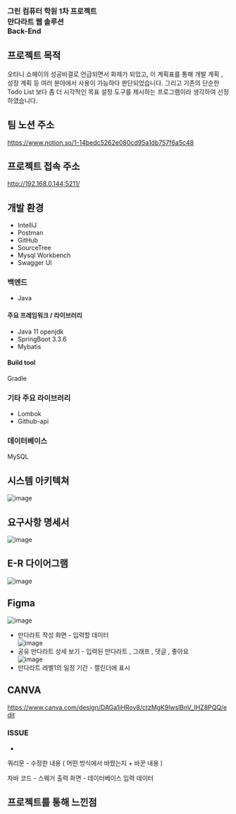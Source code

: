 ### 그린 컴퓨터 학원 1차 프로젝트<br/>만다라트 웹 솔루션<br/>Back-End

## 프로젝트 목적
오타니 쇼헤이의 성공비결로 언급되면서 화제가 되었고, 이 계획표를 통해 개발 계획 , 성장 계획 등 여러 분야에서 사용이 가능하다 판단되었습니다.
그리고 기존의 단순한 Todo List 보다 좀 더 시각적인 목표 설정 도구를 제시하는 프로그램이라 생각하여 선정하였습니다.

## 팀 노션 주소
https://www.notion.so/1-14bedc5262e080cd95a1db757f6a5c48

## 프로젝트 접속 주소
http://192.168.0.144:5211/

## 개발 환경
- IntelliJ
- Postman
- GitHub
- SourceTree
- Mysql Workbench
- Swagger UI


### 백엔드
- Java 

#### 주요 프레임워크 / 라이브러리
- Java 11 openjdk
- SpringBoot 3.3.6
- Mybatis

#### Build tool
Gradle

### 기타 주요 라이브러리
- Lombok
- Github-api

### 데이터베이스
MySQL

## 시스템 아키텍쳐
![image](https://github.com/user-attachments/assets/fcee2ade-f164-4d47-b640-d031f3aa2e6c)

## 요구사항 명세서
![image](https://github.com/user-attachments/assets/84a092cf-6c0d-4ed1-9ae9-446a3db642f2)

## E-R 다이어그램
![image](https://github.com/user-attachments/assets/b0e7ce5b-b1ee-4d3b-8c00-0d62bad20bc6)

## Figma 
![image](https://github.com/user-attachments/assets/1f611f81-c493-490c-ba70-0075685897dd)</br>
- 만다라트 작성 화면 - 입력할 데이터 </br>
![image](https://github.com/user-attachments/assets/1098e6eb-9bef-4524-bd6f-0a12affcbf8d)</br>
- 공유 만다라트 상세 보기 - 입력된 만다라트 , 그래프 , 댓글 , 좋아요</br>
![image](https://github.com/user-attachments/assets/6247d14f-cba8-40db-8885-0f46cea304b4)</br>
- 만다라트 레벨1의 일정 기간 - 캘린더에 표시 </br>

## CANVA
https://www.canva.com/design/DAGa1jHRov8/ctzMgK9lwslBnV_IHZ8PQQ/edit

### ISSUE
- 
쿼리문 - 수정한 내용 ( 어떤 방식에서 바꿨는지 + 바꾼 내용 )

자바 코드 - 스웨거 출력 화면 - 데이터베이스 입력 데이터 

## 프로젝트를 통해 느낀점



